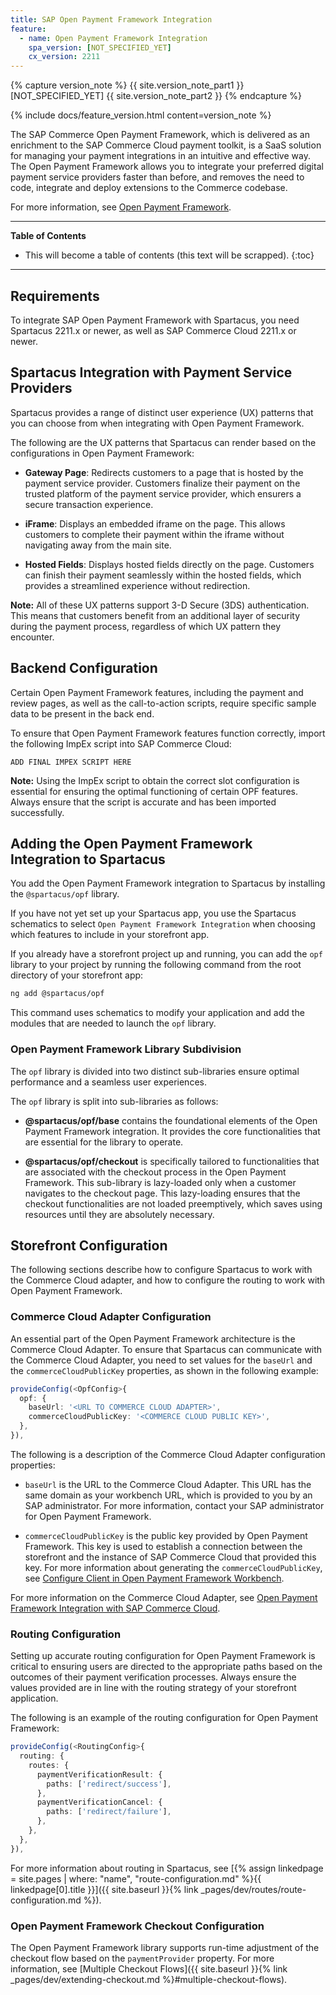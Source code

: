 ```yaml
---
title: SAP Open Payment Framework Integration
feature:
  - name: Open Payment Framework Integration
    spa_version: [NOT_SPECIFIED_YET]
    cx_version: 2211
---
```


{% capture version_note %}
{{ site.version_note_part1 }} [NOT_SPECIFIED_YET] {{ site.version_note_part2 }}
{% endcapture %}

{% include docs/feature_version.html content=version_note %}

The SAP Commerce Open Payment Framework, which is delivered as an enrichment to the SAP Commerce Cloud payment toolkit, is a SaaS solution for managing your payment integrations in an intuitive and effective way. The Open Payment Framework allows you to integrate your preferred digital payment service providers faster than before, and removes the need to code, integrate and deploy extensions to the Commerce codebase.

For more information, see [Open Payment Framework](https://help.sap.com/docs/SAP_COMMERCE_CLOUD_PUBLIC_CLOUD/0996ba68e5794b8ab51db8d25d4c9f8a/f3d565da0d524b8081c861b4f5dea359.html?locale=en-US).

***

**Table of Contents**

- This will become a table of contents (this text will be scrapped).
{:toc}

***

## Requirements

To integrate SAP Open Payment Framework with Spartacus, you need Spartacus 2211.x or newer, as well as SAP Commerce Cloud 2211.x or newer.

## Spartacus Integration with Payment Service Providers

Spartacus provides a range of distinct user experience (UX) patterns that you can choose from when integrating with Open Payment Framework.

The following are the UX patterns that Spartacus can render based on the configurations in Open Payment Framework:

- **Gateway Page**: Redirects customers to a page that is hosted by the payment service provider. Customers finalize their payment on the trusted platform of the payment service provider, which ensurers a secure transaction experience.

- **iFrame**: Displays an embedded iframe on the page. This allows customers to complete their payment within the iframe without navigating away from the main site.

- **Hosted Fields**: Displays hosted fields directly on the page. Customers can finish their payment seamlessly within the hosted fields, which provides a streamlined experience without redirection.

**Note:** All of these UX patterns support 3-D Secure (3DS) authentication. This means that customers benefit from an additional layer of security during the payment process, regardless of which UX pattern they encounter.

## Backend Configuration

Certain Open Payment Framework features, including the payment and review pages, as well as the call-to-action scripts, require specific sample data to be present in the back end.

To ensure that Open Payment Framework features function correctly, import the following ImpEx script into SAP Commerce Cloud:

```text
ADD FINAL IMPEX SCRIPT HERE
```

**Note:** Using the ImpEx script to obtain the correct slot configuration is essential for ensuring the optimal functioning of certain OPF features. Always ensure that the script is accurate and has been imported successfully.

## Adding the Open Payment Framework Integration to Spartacus

You add the Open Payment Framework integration to Spartacus by installing the `@spartacus/opf` library.

If you have not yet set up your Spartacus app, you use the Spartacus schematics to select `Open Payment Framework Integration` when choosing which features to include in your storefront app.

If you already have a storefront project up and running, you can add the `opf` library to your project by running the following command from the root directory of your storefront app:

```bash
ng add @spartacus/opf
```

This command uses schematics to modify your application and add the modules that are needed to launch the `opf` library.

### Open Payment Framework Library Subdivision

The `opf` library is divided into two distinct sub-libraries ensure optimal performance and a seamless user experiences.

The `opf` library is split into sub-libraries as follows:

- **@spartacus/opf/base** contains the foundational elements of the Open Payment Framework integration. It provides the core functionalities that are essential for the library to operate.

- **@spartacus/opf/checkout** is specifically tailored to functionalities that are associated with the checkout process in the Open Payment Framework. This sub-library is lazy-loaded only when a customer navigates to the checkout page. This lazy-loading ensures that the checkout functionalities are not loaded preemptively, which saves using resources until they are absolutely necessary.

## Storefront Configuration

The following sections describe how to configure Spartacus to work with the Commerce Cloud adapter, and how to configure the routing to work with Open Payment Framework.

### Commerce Cloud Adapter Configuration

An essential part of the Open Payment Framework architecture is the Commerce Cloud Adapter. To ensure that Spartacus can communicate with the Commerce Cloud Adapter, you need to set values for the `baseUrl` and the `commerceCloudPublicKey` properties, as shown in the following example:

```ts
provideConfig(<OpfConfig>{
  opf: {
    baseUrl: '<URL TO COMMERCE CLOUD ADAPTER>',
    commerceCloudPublicKey: '<COMMERCE CLOUD PUBLIC KEY>',
  },
}),
```

The following is a description of the Commerce Cloud Adapter configuration properties:

- `baseUrl` is the URL to the Commerce Cloud Adapter. This URL has the same domain as your workbench URL, which is provided to you by an SAP administrator. For more information, contact your SAP administrator for Open Payment Framework.

- `commerceCloudPublicKey` is the public key provided by Open Payment Framework. This key is used to establish a connection between the storefront and the instance of SAP Commerce Cloud that provided this key. For more information about generating the `commerceCloudPublicKey`, see [Configure Client in Open Payment Framework Workbench](https://help.sap.com/docs/SAP_COMMERCE_CLOUD_PUBLIC_CLOUD/0996ba68e5794b8ab51db8d25d4c9f8a/abd0dcd86a5d472e8fd6d22bff28e9c4.html?locale=en-US&state=DRAFT).

For more information on the Commerce Cloud Adapter, see [Open Payment Framework Integration with SAP Commerce Cloud](https://help.sap.com/docs/SAP_COMMERCE_CLOUD_PUBLIC_CLOUD/0996ba68e5794b8ab51db8d25d4c9f8a/6ee8de9190054ed2aa215029a8c5cdc2.html?locale=en-US&state=DRAFT).

### Routing Configuration

Setting up accurate routing configuration for Open Payment Framework is critical to ensuring users are directed to the appropriate paths based on the outcomes of their payment verification processes. Always ensure the values provided are in line with the routing strategy of your storefront application.

The following is an example of the routing configuration for Open Payment Framework:

```ts
provideConfig(<RoutingConfig>{
  routing: {
    routes: {
      paymentVerificationResult: {
        paths: ['redirect/success'],
      },
      paymentVerificationCancel: {
        paths: ['redirect/failure'],
      },
    },
  },
}),
```

For more information about routing in Spartacus, see [{% assign linkedpage = site.pages | where: "name", "route-configuration.md" %}{{ linkedpage[0].title }}]({{ site.baseurl }}{% link _pages/dev/routes/route-configuration.md %}).

### Open Payment Framework Checkout Configuration

The Open Payment Framework library supports run-time adjustment of the checkout flow based on the `paymentProvider` property. For more information, see [Multiple Checkout Flows]({{ site.baseurl }}{% link _pages/dev/extending-checkout.md %}#multiple-checkout-flows).
